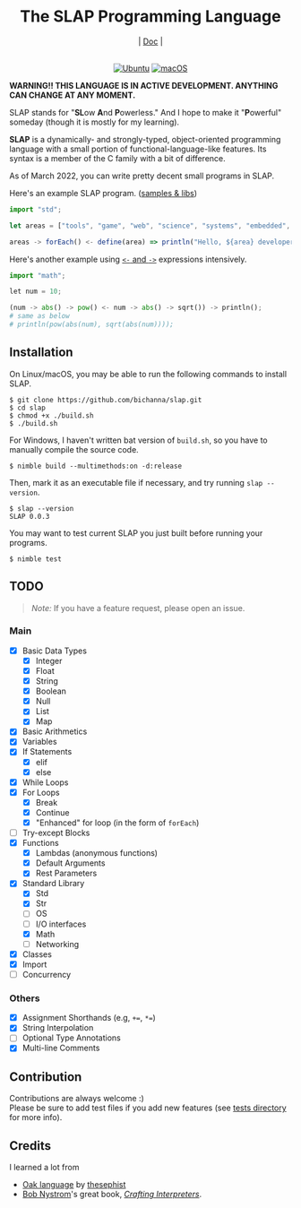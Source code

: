 <div align="center">
    <h1>The SLAP Programming Language</h1>
    |
    <a href="https://github.com/bichanna/slap/blob/master/docs/index.md#doc">Doc</a>
    |
</div><br>

<div align="center">
	
[![Ubuntu](https://github.com/bichanna/slap/actions/workflows/ubuntu.yml/badge.svg)](https://github.com/bichanna/slap/actions/workflows/ubuntu.yml)
[![macOS](https://github.com/bichanna/slap/actions/workflows/mac.yml/badge.svg)](https://github.com/bichanna/slap/actions/workflows/mac.yml)
	
</div>

**WARNING!! THIS LANGUAGE IS IN ACTIVE DEVELOPMENT. ANYTHING CAN CHANGE AT ANY MOMENT.**

SLAP stands for "**SL**ow **A**nd **P**owerless." And I hope to make it "**P**owerful" someday (though it is mostly for my learning).

**SLAP** is a dynamically- and strongly-typed, object-oriented programming language with a small portion of functional-language-like features. Its syntax is a member of the C family with a bit of difference.

As of March 2022, you can write pretty decent small programs in SLAP.

Here's an example SLAP program. ([samples & libs](https://github.com/bichanna/slap/tree/master/lib))
```js
import "std";

let areas = ["tools", "game", "web", "science", "systems", "embedded", "drivers", "mobile", "GUI"];

areas -> forEach() <- define(area) => println("Hello, ${area} developers!");
```
Here's another example using [`<-` and `->`](https://github.com/bichanna/slap/blob/master/docs/syntax_doc/syntax_sugars.md#--expression) expressions intensively.

```py
import "math";

let num = 10;

(num -> abs() -> pow() <- num -> abs() -> sqrt()) -> println();
# same as below
# println(pow(abs(num), sqrt(abs(num))));
```

## Installation
On Linux/macOS, you may be able to run the following commands to install SLAP.
```
$ git clone https://github.com/bichanna/slap.git
$ cd slap
$ chmod +x ./build.sh 
$ ./build.sh
```
For Windows, I haven't written bat version of `build.sh`, so you have to manually compile the source code.
```
$ nimble build --multimethods:on -d:release
```
Then, mark it as an executable file if necessary, and try running `slap --version`.
```
$ slap --version
SLAP 0.0.3
```

You may want to test current SLAP you just built before running your programs.
```
$ nimble test
```

## TODO
>*Note:* If you have a feature request, please open an issue.

### Main
- [x] Basic Data Types
     - [x] Integer
     - [x] Float
     - [x] String
     - [x] Boolean
     - [x] Null
     - [x] List
     - [x] Map
 - [x] Basic Arithmetics
 - [x] Variables
 - [x] If Statements
     - [x] elif
     - [x] else
 - [x] While Loops
 - [x] For Loops
     - [x] Break
     - [x] Continue
     - [x] "Enhanced" for loop (in the form of `forEach`)
 - [ ] Try-except Blocks
 - [x] Functions
     - [x] Lambdas (anonymous functions)
     - [x] Default Arguments
     - [x] Rest Parameters
 - [x] Standard Library
     - [x] Std
     - [x] Str
     - [ ] OS
     - [ ] I/O interfaces
     - [x] Math
     - [ ] Networking
 - [x] Classes
 - [x] Import
 - [ ] Concurrency
### Others
 - [x] Assignment Shorthands (e.g, `+=`, `*=`)
 - [x] String Interpolation
 - [ ] Optional Type Annotations
 - [x] Multi-line Comments

## Contribution
Contributions are always welcome :)<br>
Please be sure to add test files if you add new features (see [tests directory](https://github.com/bichanna/slap/tree/master/tests#tests) for more info).


## Credits
I learned a lot from
 - [Oak language](https://github.com/thesephist/oak) by [thesephist](https://github.com/thesephist)
 - [Bob Nystrom](https://github.com/munificent)'s great book, [*Crafting Interpreters*](https://craftinginterpreters.com/).
